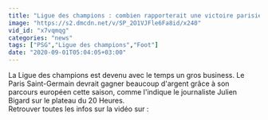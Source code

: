 ```yaml
---
title: "Ligue des champions : combien rapporterait une victoire parisienne ?"
image: "https://s2.dmcdn.net/v/SP_2O1VJFle6Fa8id/x240"
vid_id: "x7vqmqg"
categories: "news"
tags: ["PSG","Ligue des champions","Foot"]
date: "2020-09-01T05:04:05+03:00"
---
```

La Ligue des champions est devenu avec le temps un gros business. Le Paris Saint-Germain devrait gagner beaucoup d'argent grâce à son parcours européen cette saison, comme l'indique le journaliste Julien Bigard sur le plateau du 20 Heures.  <br>Retrouver toutes les infos sur la vidéo sur : 
